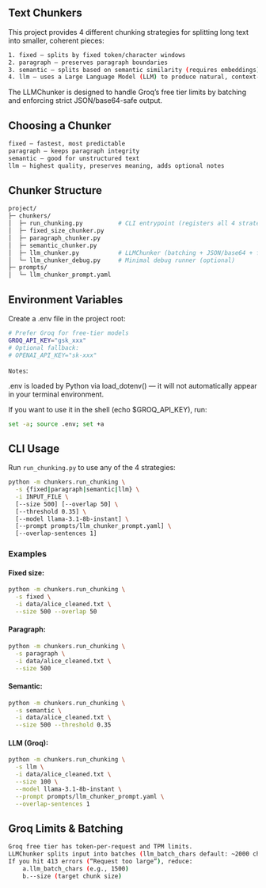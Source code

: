 ## Text Chunkers

This project provides 4 different chunking strategies for splitting long text into smaller, coherent pieces:
```bash
1. fixed – splits by fixed token/character windows
2. paragraph – preserves paragraph boundaries
3. semantic – splits based on semantic similarity (requires embeddings)
4. llm – uses a Large Language Model (LLM) to produce natural, context-preserving chunks (supports Groq & OpenAI)
```
The LLMChunker is designed to handle Groq’s free tier limits by batching and enforcing strict JSON/base64-safe output.

## Choosing a Chunker
```bash 
fixed – fastest, most predictable
paragraph – keeps paragraph integrity
semantic – good for unstructured text
llm – highest quality, preserves meaning, adds optional notes
```

## Chunker Structure
```bash
project/
├─ chunkers/
│  ├─ run_chunking.py          # CLI entrypoint (registers all 4 strategies)
│  ├─ fixed_size_chunker.py
│  ├─ paragraph_chunker.py
│  ├─ semantic_chunker.py
│  ├─ llm_chunker.py           # LLMChunker (batching + JSON/base64 + fallback)
│  └─ llm_chunker_debug.py     # Minimal debug runner (optional)
├─ prompts/
│  └─ llm_chunker_prompt.yaml  
```

## Environment Variables

Create a .env file in the project root:
```bash
# Prefer Groq for free-tier models
GROQ_API_KEY="gsk_xxx"
# Optional fallback:
# OPENAI_API_KEY="sk-xxx"
```
`Notes`:

.env is loaded by Python via load_dotenv() — it will not automatically appear in your terminal environment.

If you want to use it in the shell (echo $GROQ_API_KEY), run:
```bash
set -a; source .env; set +a
```

## CLI Usage

Run `run_chunking.py` to use any of the 4 strategies:
```bash
python -m chunkers.run_chunking \
  -s {fixed|paragraph|semantic|llm} \
  -i INPUT_FILE \
  [--size 500] [--overlap 50] \
  [--threshold 0.35] \
  [--model llama-3.1-8b-instant] \
  [--prompt prompts/llm_chunker_prompt.yaml] \
  [--overlap-sentences 1]
```
### Examples
#### Fixed size:
```bash
python -m chunkers.run_chunking \
  -s fixed \
  -i data/alice_cleaned.txt \
  --size 500 --overlap 50
```

#### Paragraph:
```bash
python -m chunkers.run_chunking \
  -s paragraph \
  -i data/alice_cleaned.txt \
  --size 500
```

#### Semantic:
```bash
python -m chunkers.run_chunking \
  -s semantic \
  -i data/alice_cleaned.txt \
  --size 500 --threshold 0.35
```

#### LLM (Groq):
```bash
python -m chunkers.run_chunking \
  -s llm \
  -i data/alice_cleaned.txt \
  --size 100 \
  --model llama-3.1-8b-instant \
  --prompt prompts/llm_chunker_prompt.yaml \
  --overlap-sentences 1
```

## Groq Limits & Batching
```bash
Groq free tier has token-per-request and TPM limits.
LLMChunker splits input into batches (llm_batch_chars default: ~2000 characters).
If you hit 413 errors (“Request too large”), reduce:
    a.llm_batch_chars (e.g., 1500)
    b.--size (target chunk size)
```
